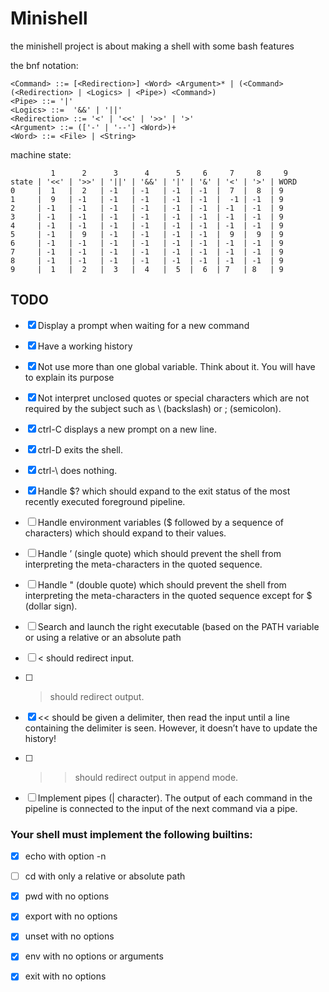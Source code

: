 # Minishell

the minishell project is about making a shell with some 
bash features

the bnf notation:
```bnf
<Command> ::= [<Redirection>] <Word> <Argument>* | (<Command> (<Redirection> | <Logics> | <Pipe>) <Command>)
<Pipe> ::= '|' 
<Logics> ::=  '&&' | '||'
<Redirection> ::= '<' | '<<' | '>>' | '>'
<Argument> ::= (['-' | '--'] <Word>)+
<Word> ::= <File> | <String>
```

machine state:

```
         1      2      3      4      5     6     7     8     9
state | '<<' | '>>' | '||' | '&&' | '|' | '&' | '<' | '>' | WORD
0     |  1   |  2   | -1   | -1   | -1  | -1  |  7  |  8  | 9
1     |  9   | -1   | -1   | -1   | -1  | -1  |  -1 | -1  | 9
2     | -1   | -1   | -1   | -1   | -1  | -1  | -1  | -1  | 9
3     | -1   | -1   | -1   | -1   | -1  | -1  | -1  | -1  | 9
4     | -1   | -1   | -1   | -1   | -1  | -1  | -1  | -1  | 9
5     | -1   |  9   | -1   | -1   | -1  | -1  |  9  |  9  | 9
6     | -1   | -1   | -1   | -1   | -1  | -1  | -1  | -1  | 9
7     | -1   | -1   | -1   | -1   | -1  | -1  | -1  | -1  | 9
8     | -1   | -1   | -1   | -1   | -1  | -1  | -1  | -1  | 9
9     |  1   |  2   |  3   |  4   |  5  |  6  | 7   | 8   | 9
```
## TODO

- [x] Display a prompt when waiting for a new command

- [x] Have a working history

- [x] Not use more than one global variable. Think about it. You will have to explain its purpose

- [x] Not interpret unclosed quotes or special characters which are not required by the subject such as \ (backslash) or ; (semicolon).

- [x] ctrl-C displays a new prompt on a new line.

- [x] ctrl-D exits the shell.

- [x] ctrl-\ does nothing.

- [x] Handle $? which should expand to the exit status of the most recently executed foreground pipeline.

- [ ] Handle environment variables ($ followed by a sequence of characters) which should expand to their values.

- [ ] Handle ’ (single quote) which should prevent the shell from interpreting the meta-characters in the quoted sequence.

- [ ] Handle " (double quote) which should prevent the shell from interpreting the meta-characters in the quoted sequence except for $ (dollar sign).

- [ ] Search and launch the right executable (based on the PATH variable or using a relative or an absolute path

- [ ]  < should redirect input.

- [ ]  > should redirect output.

- [x] << should be given a delimiter, then read the input until a line containing the delimiter is seen. However, it doesn’t have to update the history!

- [ ] >> should redirect output in append mode.

- [ ] Implement pipes (| character). The output of each command in the pipeline is connected to the input of the next command via a pipe.

### Your shell must implement the following builtins:

- [x] echo with option -n

- [ ] cd with only a relative or absolute path

- [x] pwd with no options

- [x] export with no options

- [x] unset with no options

- [x] env with no options or arguments

- [x] exit with no options
